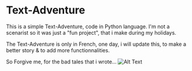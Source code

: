# Text-Adventure
This is a simple Text-Adventure, code in Python language. I'm not a scenarist so it was just a "fun project", that i make during my holidays.

The Text-Adventure is only in French, one day, i will update this, to make a better story & to add more functionnalities.



So Forgive me, for the bad tales that i wrote...                        ![Alt Text](https://i1.wp.com/media1.giphy.com/media/5niPC8hps5s7C/giphy.gif)
